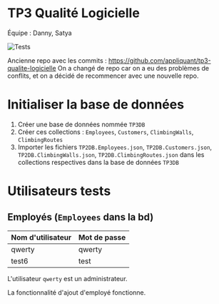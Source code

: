 # TP3 Qualité Logicielle

Équipe : Danny, Satya

![Tests](https://github.com/satcrane/tp3-qualite-logicielle/actions/workflows/main.yml/badge.svg)

Ancienne repo avec les commits : 
https://github.com/appliquant/tp3-qualite-logicielle
On a changé de repo car on a eu des problèmes de conflits, et on a décidé de recommencer avec une nouvelle repo.

# Initialiser la base de données
1. Créer une base de données nommée `TP3DB`
2. Créer ces collections : `Employees`, `Customers`, `ClimbingWalls`, `ClimbingRoutes`
3. Importer les fichiers `TP2DB.Employees.json`, `TP2DB.Customers.json`, `TP2DB.ClimbingWalls.json`, `TP2DB.ClimbingRoutes.json` dans les collections respectives dans la base de données `TP3DB`

# Utilisateurs tests
## Employés (`Employees` dans la bd)
| Nom d'utilisateur | Mot de passe |
|----------|----------|
| qwerty    | qwerty   |
| test6    | test   |


L'utilisateur `qwerty` est un administrateur.

La fonctionnalité d'ajout d'employé fonctionne.
